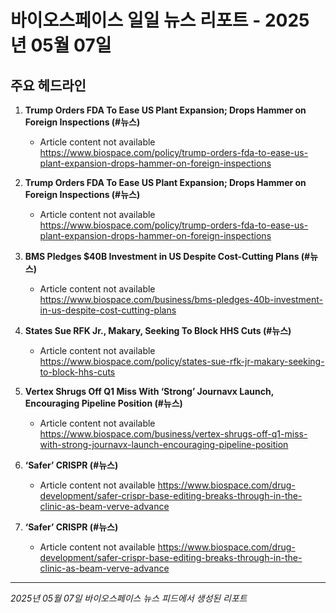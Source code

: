# 바이오스페이스 일일 뉴스 리포트 - 2025년 05월 07일


## 주요 헤드라인

1. **Trump Orders FDA To Ease US Plant Expansion; Drops Hammer on Foreign Inspections (#뉴스)**
   - Article content not available
   <https://www.biospace.com/policy/trump-orders-fda-to-ease-us-plant-expansion-drops-hammer-on-foreign-inspections>

2. **Trump Orders FDA To Ease US Plant Expansion; Drops Hammer on Foreign Inspections (#뉴스)**
   - Article content not available
   <https://www.biospace.com/policy/trump-orders-fda-to-ease-us-plant-expansion-drops-hammer-on-foreign-inspections>

3. **BMS Pledges $40B Investment in US Despite Cost-Cutting Plans (#뉴스)**
   - Article content not available
   <https://www.biospace.com/business/bms-pledges-40b-investment-in-us-despite-cost-cutting-plans>

4. **States Sue RFK Jr., Makary, Seeking To Block HHS Cuts (#뉴스)**
   - Article content not available
   <https://www.biospace.com/policy/states-sue-rfk-jr-makary-seeking-to-block-hhs-cuts>

5. **Vertex Shrugs Off Q1 Miss With ‘Strong’ Journavx Launch, Encouraging Pipeline Position (#뉴스)**
   - Article content not available
   <https://www.biospace.com/business/vertex-shrugs-off-q1-miss-with-strong-journavx-launch-encouraging-pipeline-position>

6. **‘Safer’ CRISPR (#뉴스)**
   - Article content not available
   <https://www.biospace.com/drug-development/safer-crispr-base-editing-breaks-through-in-the-clinic-as-beam-verve-advance>

7. **‘Safer’ CRISPR (#뉴스)**
   - Article content not available
   <https://www.biospace.com/drug-development/safer-crispr-base-editing-breaks-through-in-the-clinic-as-beam-verve-advance>


---
*2025년 05월 07일 바이오스페이스 뉴스 피드에서 생성된 리포트*